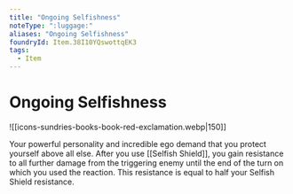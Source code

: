 ```yaml
---
title: "Ongoing Selfishness"
noteType: ":luggage:"
aliases: "Ongoing Selfishness"
foundryId: Item.38I10YQswottqEK3
tags:
  - Item
---
```


# Ongoing Selfishness
![[icons-sundries-books-book-red-exclamation.webp|150]]

Your powerful personality and incredible ego demand that you protect yourself above all else. After you use [[Selfish Shield]], you gain resistance to all further damage from the triggering enemy until the end of the turn on which you used the reaction. This resistance is equal to half your Selfish Shield resistance.
